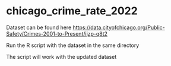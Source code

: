 # chicago_crime_rate_2022

Dataset can be found here https://data.cityofchicago.org/Public-Safety/Crimes-2001-to-Present/ijzp-q8t2

Run the R script with the dataset in the same directory

The script will work with the updated dataset
